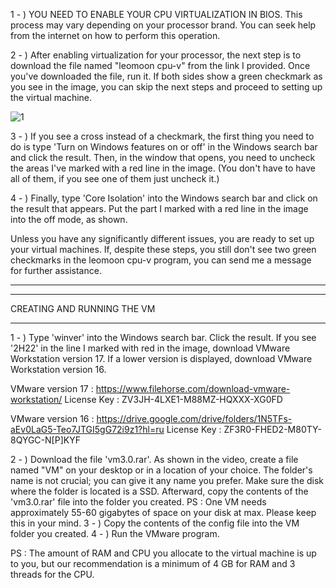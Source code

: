 1 - ) YOU NEED TO ENABLE YOUR CPU VIRTUALIZATION IN BIOS. 
This process may vary depending on your processor brand. 
You can seek help from the internet on how to perform this operation.


2 - ) After enabling virtualization for your processor, the next step is to download the file named "leomoon cpu-v" from the link I provided. 
Once you've downloaded the file, run it. If both sides show a green checkmark as you see in the image, you can skip the next steps and proceed to setting up the virtual machine.

![1](Allscotty/assets/leomoon.jpg)



3 - ) If you see a cross instead of a checkmark, the first thing you need to do is type 'Turn on Windows features on or off' in the Windows search bar and click the result. 
Then, in the window that opens, you need to uncheck the areas I've marked with a red line in the image. 
(You don't have to have all of them, if you see one of them just uncheck it.) 

4 - ) Finally, type 'Core Isolation' into the Windows search bar and click on the result that appears. Put the part I marked with a red line in the image into the off mode, as shown.


Unless you have any significantly different issues, you are ready to set up your virtual machines. 
If, despite these steps, you still don't see two green checkmarks in the leomoon cpu-v program, you can send me a message for further assistance.


-------------------------------------------------------------------------------------------------------------------------------------------------------------------------- 
--------------------------------------------------------------------------------------------------------------------------------------------------------------------------

CREATING AND RUNNING THE VM

--------------------------------------------------------------------------------------------------------------------------------------------------------------------------

1 - ) Type 'winver' into the Windows search bar. Click the result. If you see '2H22' in the line I marked with red in the image, download VMware Workstation version 17. If a lower version is displayed, download VMware Workstation version 16.

VMware version 17 :  https://www.filehorse.com/download-vmware-workstation/
License Key : ZV3JH-4LXE1-M88MZ-HQXXX-XG0FD

VMware version 16 : https://drive.google.com/drive/folders/1N5TFs-aEv0LaG5-Teo7JTGI5gG72i9z1?hl=ru
License Key : ZF3R0-FHED2-M80TY-8QYGC-N[P]KYF 


2 - ) Download the file 'vm3.0.rar'. As shown in the video, create a file named "VM" on your desktop or in a location of your choice. 
The folder's name is not crucial; you can give it any name you prefer. Make sure the disk where the folder is located is a SSD. Afterward, copy the contents of the 'vm3.0.rar' file into the folder you created.
PS : One VM needs approximately 55-60 gigabytes of space on your disk at max. Please keep this in your mind.
3 - ) Copy the contents of the config file into the VM folder you created. 
4 - ) Run the VMware program. 

PS : The amount of RAM and CPU you allocate to the virtual machine is up to you, but our recommendation is a minimum of 4 GB for RAM and 3 threads for the CPU.




